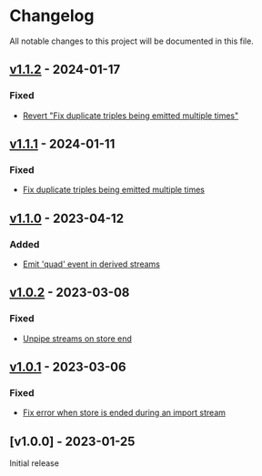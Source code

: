# Changelog
All notable changes to this project will be documented in this file.

<a name="v1.1.2"></a>
## [v1.1.2](https://github.com/comunica/rdf-streaming-store.js/compare/v1.1.1...v1.1.2) - 2024-01-17

### Fixed
* [Revert "Fix duplicate triples being emitted multiple times"](https://github.com/comunica/rdf-streaming-store.js/commit/e64d113ab9d6833f4cf70b6a79305a6fb742d9b2)

<a name="v1.1.1"></a>
## [v1.1.1](https://github.com/comunica/rdf-streaming-store.js/compare/v1.1.0...v1.1.1) - 2024-01-11

### Fixed
* [Fix duplicate triples being emitted multiple times](https://github.com/comunica/rdf-streaming-store.js/commit/d11c8cea3fd930330f1f90796eb6491ba0c0c3dd)

<a name="v1.1.0"></a>
## [v1.1.0](https://github.com/comunica/rdf-streaming-store.js/compare/v1.0.2...v1.1.0) - 2023-04-12

### Added
* [Emit 'quad' event in derived streams](https://github.com/comunica/rdf-streaming-store.js/commit/e66f68c9f47eb832179ffe636bf3c026f8cf690f)

<a name="v1.0.2"></a>
## [v1.0.2](https://github.com/comunica/rdf-streaming-store.js/compare/v1.0.1...v1.0.2) - 2023-03-08

### Fixed
* [Unpipe streams on store end](https://github.com/comunica/rdf-streaming-store.js/commit/05677532e6b7066bbc0289d0f16e40418fc60dbf)

<a name="v1.0.1"></a>
## [v1.0.1](https://github.com/comunica/rdf-streaming-store.js/compare/v1.0.0...v1.0.1) - 2023-03-06

### Fixed
* [Fix error when store is ended during an import stream](https://github.com/comunica/rdf-streaming-store.js/commit/7cbb3f278a6b5b3f9030cda17d50071921b7da32)

<a name="v1.0.0"></a>
## [v1.0.0] - 2023-01-25

Initial release
